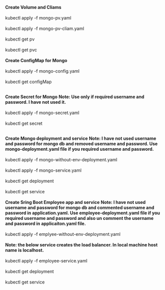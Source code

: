 **Create Volume and Cliams**
<br><br>
kubectl apply -f mongo-pv.yaml
<br><br>
kubectl apply -f mongo-pv-cliam.yaml
<br><br>
kubectl get pv
<br><br>
kubectl get pvc
<br><br>
**Create ConfigMap for Mongo**
<br><br>
kubectl apply -f mongo-config.yaml
<br><br>
kubectl get configMap
<br><br>

**Create Secret for Mongo**
**Note: Use only if required username and password. I have not used it.**
<br><br>
kubectl apply -f mongo-secret.yaml
<br><br>
kubectl get secret
<br><br>

**Create Mongo deployment and service**
**Note: I have not used username and password for mongo db and removed username and password. Use mongo-deployment.yaml file if you required username and password.**
<br><br>
kubectl apply -f mongo-without-env-deployment.yaml
<br><br>
kubectl apply -f mongo-service.yaml
<br><br>
kubectl get deployment
<br><br>
kubectl get service
<br><br>
**Create Sring Boot Employee app and service**
**Note: I have not used username and password for mongo db and commented username and password in application.yaml. Use employee-deployment.yaml file if you required username and password and also un comment the username and password in applicaiton.yaml file.**
<br><br>
kubectl apply -f emplyee-without-env-deployment.yaml
<br><br>
**Note: the below service creates the load balancer. In local machine host name is localhost.**
<br><br>
kubectl apply -f employee-service.yaml
<br><br>
kubectl get deployment
<br><br>
kubectl get service
<br><br>
